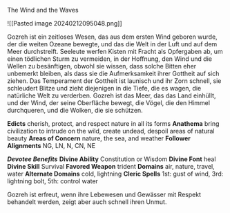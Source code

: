 The Wind and the Waves

![[Pasted image 20240212095048.png]]

Gozreh ist ein zeitloses Wesen, das aus dem ersten Wind geboren wurde, der die weiten Ozeane bewegte, und das die Welt in der Luft und auf dem Meer durchstreift. Seeleute werfen Kisten mit Fracht als Opfergaben ab, um einen tödlichen Sturm zu vermeiden, in der Hoffnung, den Wind und die Wellen zu besänftigen, obwohl sie wissen, dass solche Bitten eher unbemerkt bleiben, als dass sie die Aufmerksamkeit ihrer Gottheit auf sich ziehen. Das Temperament der Gottheit ist launisch und ihr Zorn schnell, sie schleudert Blitze und zieht diejenigen in die Tiefe, die es wagen, die natürliche Welt zu verderben. Gozreh ist das Meer, das das Land einhüllt, und der Wind, der seine Oberfläche bewegt, die Vögel, die den Himmel durchqueren, und die Wolken, die sie schützen.

**Edicts** cherish, protect, and respect nature in all its forms
**Anathema** bring civilization to intrude on the wild, create undead, despoil areas of natural beauty
**Areas of Concern** nature, the sea, and weather
**Follower Alignments** NG, LN, N, CN, NE

***Devotee Benefits***
**Divine Ability** Constitution or Wisdom
**Divine Font** heal
**Divine Skill** Survival
**Favored Weapon** trident
**Domains** air, nature, travel, water
**Alternate Domains** cold, lightning
**Cleric Spells** 1st: gust of wind, 3rd: lightning bolt, 5th: control water

Gozreh ist erfreut, wenn ihre Lebewesen und Gewässer mit Respekt behandelt werden, zeigt aber auch schnell ihren Unmut.


